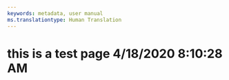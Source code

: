 ```yaml
---
keywords: metadata, user manual
ms.translationtype: Human Translation
---
```

# this is a test page 4/18/2020 8:10:28 AM
